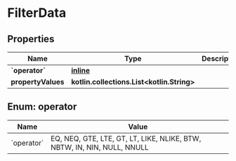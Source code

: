 
# FilterData

## Properties
| Name | Type | Description | Notes |
| ------------ | ------------- | ------------- | ------------- |
| **&#x60;operator&#x60;** | [**inline**](#&#x60;Operator&#x60;) |  |  [optional] |
| **propertyValues** | **kotlin.collections.List&lt;kotlin.String&gt;** |  |  [optional] |


<a id="`Operator`"></a>
## Enum: operator
| Name | Value |
| ---- | ----- |
| &#x60;operator&#x60; | EQ, NEQ, GTE, LTE, GT, LT, LIKE, NLIKE, BTW, NBTW, IN, NIN, NULL, NNULL |



